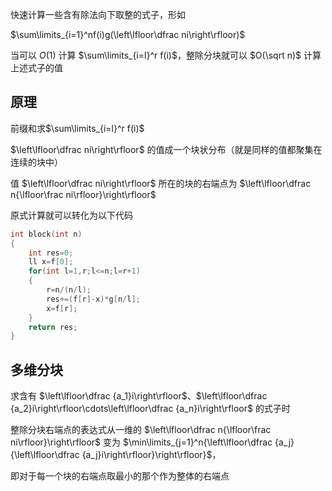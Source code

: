 快速计算一些含有除法向下取整的式子，形如

$\sum\limits_{i=1}^nf(i)g(\left\lfloor\dfrac ni\right\rfloor)$

当可以 $O(1)$ 计算 $\sum\limits_{i=l}^r f(i)$，整除分块就可以 $O(\sqrt n)$ 计算上述式子的值

## 原理
前缀和求$\sum\limits_{i=l}^r f(i)$

$\left\lfloor\dfrac ni\right\rfloor$ 的值成一个块状分布（就是同样的值都聚集在连续的块中）

值 $\left\lfloor\dfrac ni\right\rfloor$ 所在的块的右端点为 $\left\lfloor\dfrac n{\lfloor\frac ni\rfloor}\right\rfloor$

原式计算就可以转化为以下代码
```cpp
int block(int n)
{
    int res=0;
    ll x=f[0];
    for(int l=1,r;l<=n;l=r+1)
    {
        r=n/(n/l);
        res+=(f[r]-x)*g[n/l];
        x=f[r];
    }
    return res;
}
```
## 多维分块
求含有 $\left\lfloor\dfrac {a_1}i\right\rfloor$、$\left\lfloor\dfrac {a_2}i\right\rfloor\cdots\left\lfloor\dfrac {a_n}i\right\rfloor$ 的式子时

整除分块右端点的表达式从一维的 $\left\lfloor\dfrac n{\lfloor\frac ni\rfloor}\right\rfloor$ 变为 $\min\limits_{j=1}^n{\left\lfloor\dfrac {a_j}{\left\lfloor\dfrac {a_j}i\right\rfloor}\right\rfloor}$，

即对于每一个块的右端点取最小的那个作为整体的右端点